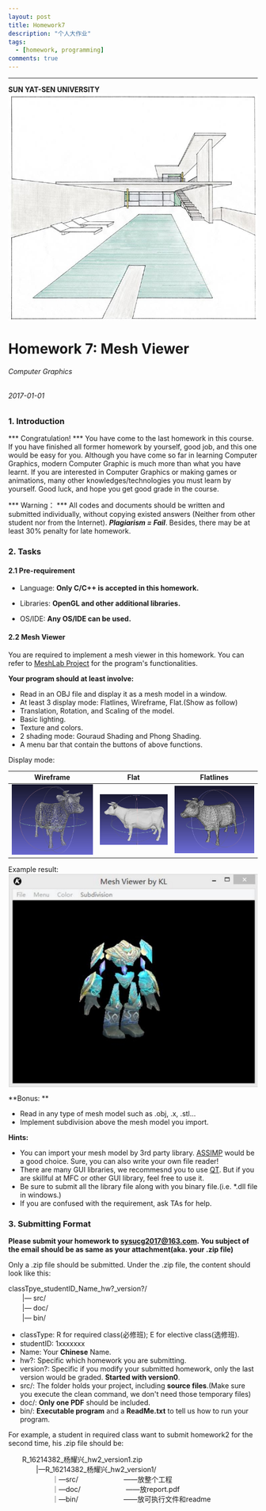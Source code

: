 ```yaml
---
layout: post
title: Homework7
description: "个人大作业"
tags:
  - [homework, programming]
comments: true
---
```



_ _ _
**SUN YAT-SEN UNIVERSITY**
<img src="/images/cover.jpg" style="text-align: center;clear: both;display: block;margin: auto;">


# Homework 7: Mesh Viewer

###### Computer Graphics

###### 2017-01-01

### 1. Introduction
*** Congratulation! *** You have come to the last homework in this course. If you have finished all former homework by yourself, good job, and this one would be easy for you. Although you have come so far in learning Computer Graphics, modern Computer Graphic is much more than what you have learnt. If you are interested in Computer Graphics or making games or animations, many other knowledges/technologies you must learn by yourself. Good luck, and hope you get good grade in the course. 

*** Warning： *** All codes and documents should be written and submitted individually, without copying existed answers (Neither from other student nor from the Internet). ***Plagiarism = Fail***. Besides, there may be at least 30% penalty for late homework.  

### 2. Tasks


#### 2.1 Pre-requirement
- Language: **Only C/C++ is accepted in this homework.**

- Libraries: **OpenGL and other additional libraries.**

- OS/IDE: **Any OS/IDE can be used.**

#### 2.2 Mesh Viewer

You are required to implement a mesh viewer in this homework. You can refer to [MeshLab Project](http://meshlab.sourceforge.net/) for the program's functionalities.

**Your program should at least involve:**

- Read in an OBJ file and display it as a mesh model in a window.
- At least 3 display mode: Flatlines, Wireframe, Flat.(Show as follow)
- Translation, Rotation, and Scaling of the model.
- Basic lighting.
- Texture and colors.
- 2 shading mode: Gouraud Shading and Phong Shading.
- A menu bar that contain the buttons of above functions.
 
Display mode:

| Wireframe | Flat | Flatlines |
| -------- | ---- | --------- |
|![](/images/wf.png)|![](/images/f.png)|![](/images/fl.png)|

Example result:
<img src="/images/mb.jpg" style="text-align: center;clear: both;display: block;margin: auto;">

**Bonus: **
- Read in any type of mesh model such as .obj, .x, .stl...
- Implement subdivision above the mesh model you import.

**Hints:**
- You can import your mesh model by 3rd party library. [ASSIMP](http://assimp.sourceforge.net/) would be a good choice. Sure, you can also write your own file reader!
- There are many GUI libraries, we recommesnd you to use [QT](https://www.qt.io/). But if you are skillful at MFC or other GUI library, feel free to use it.
- Be sure to submit all the library file along with you binary file.(i.e. *.dll file in windows.)  
- If you are confused with the requirement, ask TAs for help.

### 3. Submitting Format

**Please submit your homework to sysucg2017@163.com. You subject of the email should be as same as your attachment(aka. your .zip file)**  

Only a .zip file should be submitted. Under the .zip file, the content should look like this:  

classTpye\_studentID\_Name\_hw?\_version?/  
　　|— src/  
　　|— doc/  
　　|— bin/  

- classType: R for required class(必修班); E for elective class(选修班).
- studentID: 1xxxxxxx
- Name: Your **Chinese** Name.
- hw?: Specific which homework you are submitting.
- version?: Specific if you modify your submitted homework, only the last version would be graded. **Started with version0**.
- src/: The folder holds your project, including **source files**.(Make sure you execute the clean command, we don't need those temporary files)
- doc/: **Only one PDF** should be included.
- bin/: **Executable program** and a **ReadMe.txt** to tell us how to run your program.

For example, a student in required class want to submit homework2 for the second time, his .zip file should be:

　　R\_16214382\_杨耀兴\_hw2\_version1.zip  
  　　　　|—R\_16214382\_杨耀兴\_hw2_version1/  
  　　　　  　　｜—src/  　　　　  　　——放整个工程  
  　　　　  　　｜—doc/  　　　　  　　——放report.pdf  
  　　　　  　　｜—bin/  　　　　  　　——放可执行文件和readme  
